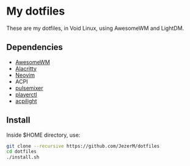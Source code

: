 # My dotfiles
These are my dotfiles, in Void Linux, using AwesomeWM and LightDM.

## Dependencies

- [AwesomeWM][awesomewm]
- [Alacritty][alacritty]
- [Neovim][nvim]
- ACPI
- [pulsemixer][pulsemixer]
- [playerctl][playerctl]
- [acpilight][acpilight]

## Install

Inside $HOME directory, use:
```sh
git clone --recursive https://github.com/JezerM/dotfiles
cd dotfiles
./install.sh
```

[acpilight]: https://gitlab.com/wavexx/acpilight
[pulsemixer]: https://github.com/GeorgeFilipkin/pulsemixer
[playerctl]: https://github.com/altdesktop/playerctl
[awesomewm]: https://github.com/awesomeWM/awesome
[alacritty]: https://github.com/alacritty/alacritty
[nvim]: https://github.com/neovim/neovim
